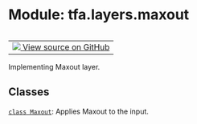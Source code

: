 <div itemscope itemtype="http://developers.google.com/ReferenceObject">
<meta itemprop="name" content="tfa.layers.maxout" />
<meta itemprop="path" content="Stable" />
</div>

# Module: tfa.layers.maxout


<table class="tfo-notebook-buttons tfo-api" align="left">

<td>
  <a target="_blank" href="https://github.com/tensorflow/addons/tree/r0.5/tensorflow_addons/layers/maxout.py">
    <img src="https://www.tensorflow.org/images/GitHub-Mark-32px.png" />
    View source on GitHub
  </a>
</td></table>



Implementing Maxout layer.

<!-- Placeholder for "Used in" -->


## Classes

[`class Maxout`](../../tfa/layers/Maxout.md): Applies Maxout to the input.

